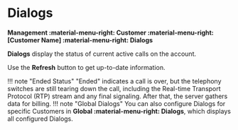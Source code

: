 # Dialogs

**Management :material-menu-right: Customer :material-menu-right: [Customer Name] :material-menu-right: Dialogs**

**Dialogs** display the status of current active calls on the account.

Use the **Refresh** button to get up-to-date information.

!!! note "Ended Status"
    "Ended" indicates a call is over, but the telephony switches are still tearing down the call, including the Real-time Transport Protocol (RTP) stream and any final signaling. After that, the server gathers data for billing.
!!! note "Global Dialogs"
    You can also configure Dialogs for specific Customers in **Global :material-menu-right: Dialogs**, which displays all configured Dialogs.
<!--stackedit_data:
eyJoaXN0b3J5IjpbLTM4MTA2MjE2NF19
-->